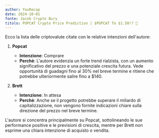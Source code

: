 ```yaml
---
author: YouRecap
date: 2024-10-01
fonte: Jacob Crypto Bury
titolo: POPCAT Crypto Price Prediction | $POPCAT To $1.50!? 🤔
---
```


Ecco la lista delle criptovalute citate con le relative intenzioni dell'autore:

1. **Popcat**
   - **Intenzione**: Comprare
   - **Perchè**: L'autore evidenzia un forte trend rialzista, con un aumento significativo del prezzo e una potenziale crescita futura. Vede opportunità di guadagni fino al 30% nel breve termine e ritiene che potrebbe ulteriormente salire fino a $140.

2. **Brett**
   - **Intenzione**: In attesa
   - **Perchè**: Anche se il progetto potrebbe superare il miliardo di capitalizzazione, non vengono fornite indicazioni chiare sulla direzione del prezzo nel breve termine.

L'autore si concentra principalmente su Popcat, sottolineando le sue performance positive e le previsioni di crescita, mentre per Brett non esprime una chiara intenzione di acquisto o vendita.
